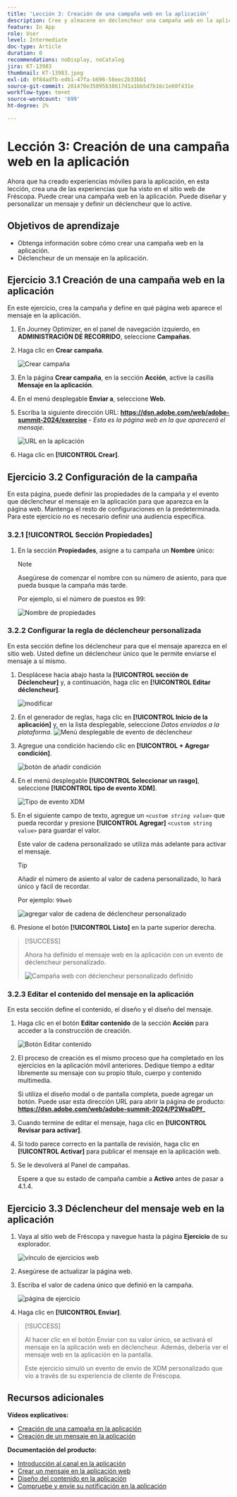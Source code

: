 ```yaml
---
title: 'Lección 3: Creación de una campaña web en la aplicación'
description: Cree y almacene en déclencheur una campaña web en la aplicación.
feature: In App
role: User
level: Intermediate
doc-type: Article
duration: 0
recommendations: noDisplay, noCatalog
jira: KT-13983
thumbnail: KT-13983.jpeg
exl-id: 0f84adfb-edb1-47fa-b696-58eec2b33bb1
source-git-commit: 201470e35095b38617d1a1bb5d7b16c1e60f431e
workflow-type: tm+mt
source-wordcount: '699'
ht-degree: 2%

---
```


# Lección 3: Creación de una campaña web en la aplicación

Ahora que ha creado experiencias móviles para la aplicación, en esta lección, crea una de las experiencias que ha visto en el sitio web de Fréscopa. Puede crear una campaña web en la aplicación. Puede diseñar y personalizar un mensaje y definir un déclencheur que lo active.

## Objetivos de aprendizaje

* Obtenga información sobre cómo crear una campaña web en la aplicación.
* Déclencheur de un mensaje en la aplicación.

## Ejercicio 3.1 Creación de una campaña web en la aplicación

En este ejercicio, crea la campaña y define en qué página web aparece el mensaje en la aplicación.

1. En Journey Optimizer, en el panel de navegación izquierdo, en **ADMINISTRACIÓN DE RECORRIDO**, seleccione **Campañas**.

1. Haga clic en **Crear campaña**.

   ![Crear campaña](/help/summit-labs/summit-lab-2024/l820-lab-workbook/assets/4-1-create-campaign.png)

1. En la página **Crear campaña**, en la sección **Acción**, active la casilla **Mensaje en la aplicación**.

1. En el menú desplegable **Enviar a**, seleccione **Web.**

1. Escriba la siguiente dirección URL: **https://dsn.adobe.com/web/adobe-summit-2024/exercise** - *Esta es la página web en la que aparecerá el mensaje.*

   ![URL en la aplicación](/help/summit-labs/summit-lab-2024/l820-lab-workbook/assets/4-1-1-in-app-url.png)

1. Haga clic en **[!UICONTROL Crear]**.

## Ejercicio 3.2 Configuración de la campaña

En esta página, puede definir las propiedades de la campaña y el evento que déclencheur el mensaje en la aplicación para que aparezca en la página web. Mantenga el resto de configuraciones en la predeterminada. Para este ejercicio no es necesario definir una audiencia específica.

### 3.2.1 [!UICONTROL Sección Propiedades]

1. En la sección **Propiedades**, asigne a tu campaña un **Nombre** único:

   >[!NOTE]
   > Asegúrese de comenzar el nombre con su número de asiento, para que pueda
   > busque la campaña más tarde.
   > 
   > Por ejemplo, si el número de puestos es 99: 
   >
   > ![Nombre de propiedades](/help/summit-labs/summit-lab-2024/l820-lab-workbook/assets/4-1-2-properties-name.png)


### 3.2.2 Configurar la regla de déclencheur personalizada

En esta sección define los déclencheur para que el mensaje aparezca en el sitio web. Usted define un déclencheur único que le permite enviarse el mensaje a sí mismo.

1. Desplácese hacia abajo hasta la **[!UICONTROL sección de Déclencheur]** y, a continuación, haga clic en **[!UICONTROL Editar déclencheur]**.

   ![modificar](/help/summit-labs/summit-lab-2024/l820-lab-workbook/assets/3-2-1-2-edit-triggers.png)

1. En el generador de reglas, haga clic en **[!UICONTROL Inicio de la aplicación]** y, en la lista desplegable, seleccione *Datos enviados a la plataforma*.
   ![Menú desplegable de evento de déclencheur](/help/summit-labs/summit-lab-2024/l820-lab-workbook/assets/trigger-drop-down-sent-to-platform.png)

1. Agregue una condición haciendo clic en **[!UICONTROL + Agregar condición]**.

   ![botón de añadir condición](/help/summit-labs/summit-lab-2024/l820-lab-workbook/assets/3-2-1-3-add-condition.png)

1. En el menú desplegable **[!UICONTROL Seleccionar un rasgo]**, seleccione **[!UICONTROL tipo de evento XDM]**.

   ![Tipo de evento XDM](/help/summit-labs/summit-lab-2024/l820-lab-workbook/assets/4-1-2-dropdown-xdm-event.png)


1. En el siguiente campo de texto, agregue un *`<custom string value>`* que pueda recordar y presione **[!UICONTROL Agregar]** `<custom string value>` para guardar el valor.

   Este valor de cadena personalizado se utiliza más adelante para activar el mensaje.

   >[!TIP]
   > Añadir el número de asiento al valor de cadena personalizado, lo hará único y fácil de recordar.
   > 
   > Por ejemplo: `99web`
   > 

   ![agregar valor de cadena de déclencheur personalizado](/help/summit-labs/summit-lab-2024/l820-lab-workbook/assets/4-1-2-add-custom-trigger-dropdown.png)

1. Presione el botón **[!UICONTROL Listo]** en la parte superior derecha.

>[!SUCCESS]
>
>Ahora ha definido el mensaje web en la aplicación con un evento de déclencheur personalizado.
>
>![Campaña web con déclencheur personalizado definido](/help/summit-labs/summit-lab-2024/l820-lab-workbook/assets/4-1-2-2-web-campaign-with-custom-trigger.png)


### 3.2.3 Editar el contenido del mensaje en la aplicación

En esta sección define el contenido, el diseño y el diseño del mensaje.

1. Haga clic en el botón **Editar contenido** de la sección **Acción** para acceder a la construcción de creación.

   ![Botón Editar contenido](/help/summit-labs/summit-lab-2024/l820-lab-workbook/assets/3-1-3-1-edit-content-button.png)

1. El proceso de creación es el mismo proceso que ha completado en los ejercicios en la aplicación móvil anteriores. Dedique tiempo a editar libremente su mensaje con su propio título, cuerpo y contenido multimedia.

   Si utiliza el diseño modal o de pantalla completa, puede agregar un botón. Puede usar esta dirección URL para abrir la página de producto: **https://dsn.adobe.com/web/adobe-summit-2024/P2WsaDPf_**

1. Cuando termine de editar el mensaje, haga clic en **[!UICONTROL Revisar para activar]**.

1. Si todo parece correcto en la pantalla de revisión, haga clic en **[!UICONTROL Activar]** para publicar el mensaje en la aplicación web.

1. Se le devolverá al Panel de campañas.

   Espere a que su estado de campaña cambie a **Activo** antes de pasar a 4.1.4.

## Ejercicio 3.3 Déclencheur del mensaje web en la aplicación

1. Vaya al sitio web de Fréscopa y navegue hasta la página **Ejercicio** de su explorador.

   ![vínculo de ejercicios web](/help/summit-labs/summit-lab-2024/l820-lab-workbook/assets/4-2-frescopa-web-exercise-link.png)

1. Asegúrese de actualizar la página web.

1. Escriba el valor de cadena único que definió en la campaña.

   ![página de ejercicio](/help/summit-labs/summit-lab-2024/l820-lab-workbook/assets/4-2-exercise-page.png)

1. Haga clic en **[!UICONTROL Enviar]**.

>[!SUCCESS]
>
>Al hacer clic en el botón Enviar con su valor único, se activará el mensaje en la aplicación web en déclencheur. Además, debería ver el mensaje web en la aplicación en la pantalla.
>
>Este ejercicio simuló un evento de envío de XDM personalizado que vio a través de su experiencia de cliente de Fréscopa.


## Recursos adicionales

**Vídeos explicativos:**

* [Creación de una campaña en la aplicación](/help/channels/create-an-in-app-campaign.md)
* [Creación de un mensaje en la aplicación](/help/channels/author-in-app-messages.md)

**Documentación del producto:**

* [Introducción al canal en la aplicación](https://experienceleague.adobe.com/en/docs/journey-optimizer/using/in-app/get-started-in-app)
* [Crear un mensaje en la aplicación web](https://experienceleague.adobe.com/en/docs/journey-optimizer/using/in-app/create-in-app-web)
* [Diseño del contenido en la aplicación](https://experienceleague.adobe.com/en/docs/journey-optimizer/using/in-app/design-in-app)
* [Compruebe y envíe su notificación en la aplicación](https://experienceleague.adobe.com/en/docs/journey-optimizer/using/in-app/send-in-app)
